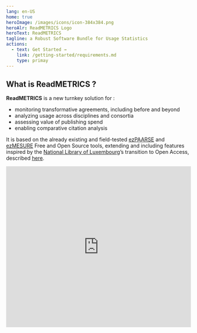 ```yaml
---
lang: en-US
home: true
heroImage: /images/icons/icon-384x384.png
heroAlr: ReadMETRICS Logo
heroText: ReadMETRICS
tagline: a Robust Software Bundle for Usage Statistics
actions:
  - text: Get Started →
    link: /getting-started/requirements.md
    type: primay
---
```


## What is ReadMETRICS ?

**ReadMETRICS** is a new turnkey solution for :

- monitoring transformative agreements, including before and beyond
- analyzing usage across disciplines and consortia
- assessing value of publishing spend
- enabling comparative citation analysis

It is based on the already existing and field-tested [ezPAARSE](https://www.ezpaarse.org/) and [ezMESURE](https://ezmesure.couperin.org/) Free and Open Source tools, extending and including features inspired by the [National Library of Luxembourg](https://bnl.public.lu/fr.html)’s transition to Open Access, described [here](https://www.consortium.lu/?page_id=6334).

<iframe frameborder="0" style="width:100%;height:440px;" src="https://viewer.diagrams.net/?p=anim&highlight=0000ff&edit=_blank&layers=1&nav=1&title=2020-10-08-readmetrics-architecture.drawio#Uhttps%3A%2F%2Fdrive.google.com%2Fuc%3Fid%3D1-IVxBpzs6TXC1M-Q6pYoAu_OYUG2PQe1%26export%3Ddownload" />

## Timeline

We are working to make the readMetrics stack **available by Summer 2021**. In the meantime the tools that constitute the stack are already available and can be deployed and used by interested pilot sites. Please do not hesitate to [contact us](mailto:readmetrics@couperin.org) directly!

## Financing the Team and the Tools

The team currently includes 6 people, financially supported by Inist-CNRS and the consortium Couperin.org with more occasional help from third-party structures (BnL and OCLC). Among the institutions that are willing to use the readMETRICS solution, we are looking for partners willing to participate financially, to help us finance two of the current developer jobs and continue to maintain existing tools and offer new functionalities. The amount we have to reach is roughly 90k€ (or 100k$) per year.

## What is ezPAARSE

An [open-source software](https://github.com/ezpaarse-project/ezpaarse/) that can ingest your (proxy) log files and show how users access subscribed electronic resources. It filters, extracts and enriches the access events that were spotted and produces a result file that ezMESURE can ingest and display in a dashboard.

## What is ezMESURE

An [open-source software](https://github.com/ezpaarse-project/ezmesure/) built upon [Elastic and Kibana](https://www.elastic.co/fr/) to assemble a repository centralizing the usage statistics data produced by one or many instances of ezPAARSE. It is also able to ingest [COUNTER5](https://www.projectcounter.org/code-of-practice-five-sections/abstract/) data.

![ezMESURE Dashboard](/readmetrics/images/ezmesure_dashboard.png)
